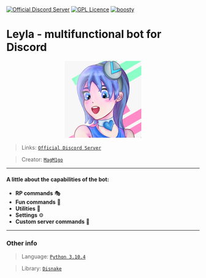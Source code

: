 [![Official Discord Server](https://discordapp.com/api/guilds/864367089102749726/embed.png)](https://discord.gg/43zapTjgvm)
[![GPL Licence](https://badges.frapsoft.com/os/gpl/gpl.svg?v=103)](LICENSE)
<a href="https://github.com/leyla-developers/Leyla">
    <img src="https://img.shields.io/tokei/lines/github/leyla-developers/Leyla?color=blue&label=Lines%20of%20code&logo=github&logoColor=blue" alt="boosty">
</a>
# <b>Leyla - multifunctional bot for Discord</b> 

<p align="center">
    <img src="data/assets/images/bot_avatar.png" alt="drawing" width="200"/>
</p>

>Links: [`Official Discord Server`](https://discord.gg/43zapTjgvm)

>Creator: [`MagM1go`](https://discord.com/users/598387707311554570)
___

#### **A little about the capabilities of the bot:**
- **RP commands** 🎭
- **Fun commands** 🥳
- **Utilities** 🔨
- **Settings** ⚙
- **Custom server commands** 🔧
___
### Other info

> Language: [`Python 3.10.4`](https://python.org)

> Library: [`Disnake`](https://pypi.org/project/disnake/)
